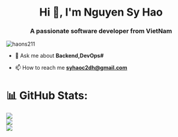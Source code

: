 <h1 align="center">Hi 👋, I'm Nguyen Sy Hao</h1>
<h3 align="center">A passionate software developer from VietNam</h3>


<p align="left"> <img src="https://komarev.com/ghpvc/?username=haons211&label=Profile%20views&color=0e75b6&style=flat" alt="haons211" /> </p>

- 💬 Ask me about **Backend,DevOps#**

- 📫 How to reach me **syhaoc2dh@gmail.com**

# 📊 GitHub Stats:
![](https://github-readme-stats.vercel.app/api?username=haons211&theme=dark&hide_border=false&include_all_commits=false&count_private=false)<br/>
![](https://github-readme-streak-stats.herokuapp.com/?user=haons211&theme=dark&hide_border=false)<br/>
![](https://github-readme-stats.vercel.app/api/top-langs/?username=haons211&theme=dark&hide_border=false&include_all_commits=false&count_private=false&layout=compact)



